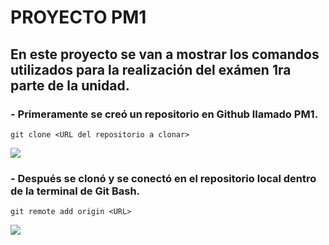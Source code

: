 # PROYECTO PM1

## En este proyecto se van a mostrar los comandos utilizados para la realización del exámen 1ra parte de la unidad.

### - Primeramente se creó un repositorio en Github llamado PM1.

    git clone <URL del repositorio a clonar>

![](URL)

### - Después se clonó y se conectó en el repositorio local dentro de la terminal de Git Bash.

    git remote add origin <URL>
![](URL)

